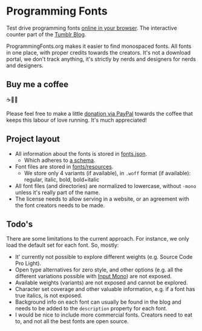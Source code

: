 Programming Fonts
================

Test drive programming fonts [online in your browser](https://www.programmingfonts.org/). The interactive counter part of the [Tumblr Blog](https://programmingfonts.tumblr.com).

ProgrammingFonts.org makes it easier to find monospaced fonts. All fonts in one place, with proper credits towards the creators. It's not a download portal, we don't track anything, it's strictly by nerds and designers for nerds and designers.

## Buy me a coffee 

☕️👌🏻

Please feel free to make a little [donation via PayPal](https://paypal.me/pools/c/8tjP1zyUMT) towards the coffee that keeps this labour of love running. It's much appreciated!

## Project layout

- All information about the fonts is stored in [fonts.json](https://github.com/braver/programmingfonts/blob/gh-pages/fonts.json).
  - Which adheres to [a schema](https://github.com/braver/programmingfonts/blob/gh-pages/fonts-schema.json).
- Font files are stored in [fonts/resources](https://github.com/braver/programmingfonts/tree/gh-pages/fonts/resources).
  - We store only 4 variants (if available), in `.woff` format (if available): regular, italic, bold, bold+italic
- All font files (and directories) are normalized to lowercase, without `-mono` unless it's really part of the name.
- The license needs to allow serving in a website, or an agreement with the font creators needs to be made.

## Todo's

There are some limitations to the current approach. For instance, we only load the default set for each font. So, mostly:

- It' currently not possible to explore different weights (e.g. Source Code Pro Light). 
- Open type alternatives for zero style, and other options (e.g. all the different variations possible with [Input Mono](https://input.fontbureau.com)) are not exposed.
- Available weights (variants) are not exposed and cannot be explored.
- Character set coverage and other valuable information, e.g. if a font has true italics, is not exposed.
- Background info on each font can usually be found in the blog and needs to be added to the `description` property for each font.
- I would be nice to include more commercial fonts. Creators need to eat to, and not all the best fonts are open source. 

